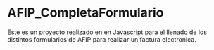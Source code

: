 # AFIP_CompletaFormulario
Este es un proyecto realizado en en Javascript para el llenado de los distintos formularios de AFIP para realizar un factura electronica. 
